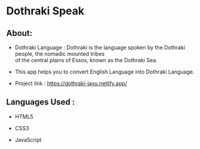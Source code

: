 # Dothraki Speak

## About:
- Dothraki Language : Dothraki is the language spoken by the Dothraki people, the nomadic mounted tribes <br>
of the central plains of Essos, known as the Dothraki Sea. 

- This app helps you to convert English Language into Dothraki Language.

- Project link : https://dothraki-jayu.netlify.app/

## Languages Used :
- HTML5

- CSS3

- JavaScript
